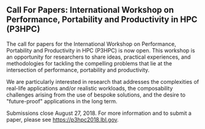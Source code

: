 ## Call For Papers: International Workshop on Performance, Portability and Productivity in HPC (P3HPC)

The call for papers for the  International Workshop on Performance, Portability 
and Productivity in HPC (P3HPC) is now open. This workshop is an opportunity for
researchers to share ideas, practical experiences, and methodologies for 
tackling the compelling problems that lie at the intersection of performance, 
portability and productivity.
 
We are particularly interested in research that addresses the complexities of 
real-life applications and/or realistic workloads, the composability challenges 
arising from the use of bespoke solutions, and the desire to "future-proof" 
applications in the long term.

Submissions close August 27, 2018. For more information and to submit a paper,
please see <https://p3hpc2018.lbl.gov>.
